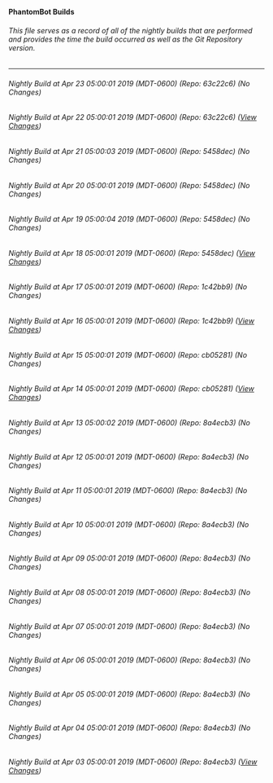 **PhantomBot Builds**

###### This file serves as a record of all of the nightly builds that are performed and provides the time the build occurred as well as the Git Repository version.
-------------------------------------------------------------------------------------------------------------
###### Nightly Build at Apr 23 05:00:01 2019 (MDT-0600) (Repo: 63c22c6) (No Changes)
###### Nightly Build at Apr 22 05:00:01 2019 (MDT-0600) (Repo: 63c22c6) ([View Changes](https://github.com/PhantomBot/PhantomBot/compare/5458dec...63c22c6))
###### Nightly Build at Apr 21 05:00:03 2019 (MDT-0600) (Repo: 5458dec) (No Changes)
###### Nightly Build at Apr 20 05:00:01 2019 (MDT-0600) (Repo: 5458dec) (No Changes)
###### Nightly Build at Apr 19 05:00:04 2019 (MDT-0600) (Repo: 5458dec) (No Changes)
###### Nightly Build at Apr 18 05:00:01 2019 (MDT-0600) (Repo: 5458dec) ([View Changes](https://github.com/PhantomBot/PhantomBot/compare/1c42bb9...5458dec))
###### Nightly Build at Apr 17 05:00:01 2019 (MDT-0600) (Repo: 1c42bb9) (No Changes)
###### Nightly Build at Apr 16 05:00:01 2019 (MDT-0600) (Repo: 1c42bb9) ([View Changes](https://github.com/PhantomBot/PhantomBot/compare/cb05281...1c42bb9))
###### Nightly Build at Apr 15 05:00:01 2019 (MDT-0600) (Repo: cb05281) (No Changes)
###### Nightly Build at Apr 14 05:00:01 2019 (MDT-0600) (Repo: cb05281) ([View Changes](https://github.com/PhantomBot/PhantomBot/compare/8a4ecb3...cb05281))
###### Nightly Build at Apr 13 05:00:02 2019 (MDT-0600) (Repo: 8a4ecb3) (No Changes)
###### Nightly Build at Apr 12 05:00:01 2019 (MDT-0600) (Repo: 8a4ecb3) (No Changes)
###### Nightly Build at Apr 11 05:00:01 2019 (MDT-0600) (Repo: 8a4ecb3) (No Changes)
###### Nightly Build at Apr 10 05:00:01 2019 (MDT-0600) (Repo: 8a4ecb3) (No Changes)
###### Nightly Build at Apr 09 05:00:01 2019 (MDT-0600) (Repo: 8a4ecb3) (No Changes)
###### Nightly Build at Apr 08 05:00:01 2019 (MDT-0600) (Repo: 8a4ecb3) (No Changes)
###### Nightly Build at Apr 07 05:00:01 2019 (MDT-0600) (Repo: 8a4ecb3) (No Changes)
###### Nightly Build at Apr 06 05:00:01 2019 (MDT-0600) (Repo: 8a4ecb3) (No Changes)
###### Nightly Build at Apr 05 05:00:01 2019 (MDT-0600) (Repo: 8a4ecb3) (No Changes)
###### Nightly Build at Apr 04 05:00:01 2019 (MDT-0600) (Repo: 8a4ecb3) (No Changes)
###### Nightly Build at Apr 03 05:00:01 2019 (MDT-0600) (Repo: 8a4ecb3) ([View Changes](https://github.com/PhantomBot/PhantomBot/compare/05ef55b...8a4ecb3))
